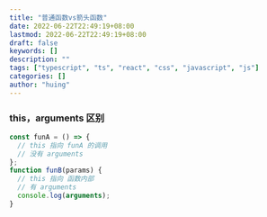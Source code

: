 ```yaml
---
title: "普通函数vs箭头函数"
date: 2022-06-22T22:49:19+08:00
lastmod: 2022-06-22T22:49:19+08:00
draft: false
keywords: []
description: ""
tags: ["typescript", "ts", "react", "css", "javascript", "js"]
categories: []
author: "huing"
---
```


### this，arguments 区别

```js
const funA = () => {
  // this 指向 funA 的调用
  // 没有 arguments
};
function funB(params) {
  // this 指向 函数内部
  // 有 arguments
  console.log(arguments);
}
```
